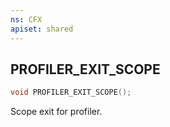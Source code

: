 ```yaml
---
ns: CFX
apiset: shared
---
```

## PROFILER_EXIT_SCOPE

```c
void PROFILER_EXIT_SCOPE();
```

Scope exit for profiler.
